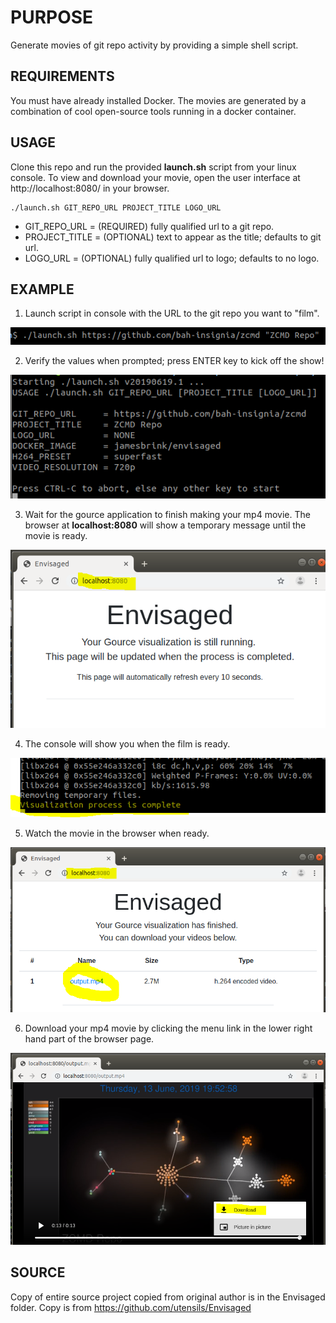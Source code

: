 PURPOSE
=======
Generate movies of git repo activity by providing a simple shell script.

REQUIREMENTS
------------
You must have already installed Docker.  The movies are generated by a combination of cool open-source tools running in a docker container.

USAGE
-----
Clone this repo and run the provided __launch.sh__ script from your linux console.  To view and download your movie, open the user interface at http://localhost:8080/ in your browser.

```
./launch.sh GIT_REPO_URL PROJECT_TITLE LOGO_URL
```

* GIT_REPO_URL = (REQUIRED) fully qualified url to a git repo.
* PROJECT_TITLE = (OPTIONAL) text to appear as the title; defaults to git url.
* LOGO_URL = (OPTIONAL) fully qualified url to logo; defaults to no logo.

EXAMPLE
-------
1. Launch script in console with the URL to the git repo you want to "film".

![launch with params](wiki-assets/pics/launch-gource-0.png)

2. Verify the values when prompted; press ENTER key to kick off the show!

![verification screen](wiki-assets/pics/launch-gource-1.png)

3. Wait for the gource application to finish making your mp4 movie.  The browser at __localhost:8080__ will show a temporary message until the movie is ready.

![browser movie not ready](wiki-assets/pics/launch-gource-2-browser.png)

4. The console will show you when the film is ready.

![console movie created message](wiki-assets/pics/launch-gource-3-done-console.png)

5. Watch the movie in the browser when ready.

![watch in browser](wiki-assets/pics/launch-gource-4-done-browser.png)

6. Download your mp4 movie by clicking the menu link in the lower right hand part of the browser page.

![download the file from browser](wiki-assets/pics/launch-gource-5-download-browser.png)

SOURCE
------
Copy of entire source project copied from original author is in the Envisaged folder.
Copy is from https://github.com/utensils/Envisaged

